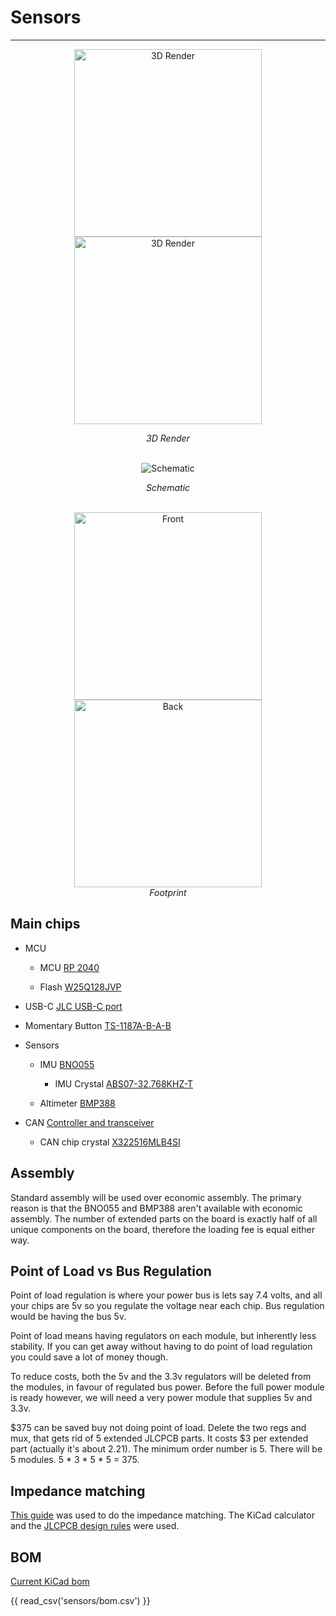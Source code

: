 # Sensors

---

<div align="center">
  <div>
    <img src="https://raw.githubusercontent.com/sonicavionics/4in-sensors/refs/heads/main/images/board.front.png" alt="3D Render" style="height: auto; width: 300px;">
    <img src="https://raw.githubusercontent.com/sonicavionics/4in-sensors/refs/heads/main/images/board.back.png" alt="3D Render" style="height: auto; width: 300px;">
    <p><em>3D Render</em></p>
  </div>
  <br>

  <div>
    <img src="https://raw.githubusercontent.com/sonicavionics/4in-sensors/refs/heads/main/images/sch.svg" alt="Schematic" style="height: auto; max-width: 600px;"><br>
    <p><em>Schematic</em></p>
  </div>
  <br>
  
  <div>
    <img src="https://raw.githubusercontent.com/sonicavionics/4in-sensors/refs/heads/main/images/pcbf.svg" alt="Front" style="height: auto; width: 300px;">
    <img src="https://raw.githubusercontent.com/sonicavionics/4in-sensors/refs/heads/main/images/pcbb.svg" alt="Back" style="height: auto; width: 300px;"><br>
    <em>Footprint</em>
  </div>
</div>

## Main chips

- MCU

    - MCU [RP 2040](https://www.raspberrypi.com/products/rp2040/)

    - Flash [W25Q128JVP](https://www.winbond.com/hq/product/code-storage-flash-memory/serial-nor-flash/?__locale=en&partNo=W25Q128JV)

- USB-C [JLC USB-C port](https://jlcpcb.com/partdetail/ShouHan-TYPE_C_16PIN_2MD_073/C2765186)

- Momentary Button [TS-1187A-B-A-B](https://jlcpcb.com/partdetail/XkbConnectivity-TS_1187A_B_AB/C318884)

- Sensors

    - IMU [BNO055](https://www.bosch-sensortec.com/products/smart-sensor-systems/bno055/)

        - IMU Crystal [ABS07-32.768KHZ-T](https://www.digikey.ca/en/products/detail/abracon-llc/ABS07-32-768KHZ-T/1236858)

    - Altimeter [BMP388](https://www.bosch-sensortec.com/products/environmental-sensors/pressure-sensors/bmp388/)

- CAN [Controller and transceiver](https://www.digikey.ca/en/products/detail/microchip-technology/MCP25625T-E-ML/4860099)

    - CAN chip crystal [X322516MLB4SI](https://www.lcsc.com/datasheet/lcsc_datasheet_2403291504_YXC-Crystal-Oscillators-X322516MLB4SI_C13738.pdf)

## Assembly

Standard assembly will be used over economic assembly. The primary reason is that the BNO055 and BMP388 aren't available with economic assembly. The number of extended parts on the board is exactly half of all unique components on the board, therefore the loading fee is equal either way. 


## Point of Load vs Bus Regulation

Point of load regulation is where your power bus is lets say 7.4 volts, and all your chips are 5v so you regulate the voltage near each chip. Bus regulation would be having the bus 5v. 

Point of load means having regulators on each module, but inherently less stability. 
If you can get away without having to do point of load regulation you could save a lot of money though. 

To reduce costs, both the 5v and the 3.3v regulators will be deleted from the modules, in favour of regulated bus power. Before the full power module is ready however, we will need a very power module that supplies 5v and 3.3v.

$375 can be saved buy not doing point of load. Delete the two regs and mux, that gets rid of 5 extended JLCPCB parts. It costs $3 per extended part (actually it's about 2.21). The minimum order number is 5. There will be 5 modules. 5 * 3 * 5 * 5 = 375.

## Impedance matching

[This guide](https://www.digikey.ca/en/maker/projects/how-to-route-differential-pairs-in-kicad-for-usb/45b99011f5d34879ae1831dce1f13e93) was used to do the impedance matching. The KiCad calculator and the [JLCPCB design rules](https://jlcpcb.com/capabilities/pcb-capabilities) were used. 

## BOM

[Current KiCad bom](https://github.com/sonicavionics/4in/blob/main/kicad/modules/sensors/bom.csv)

{{ read_csv('sensors/bom.csv') }}
